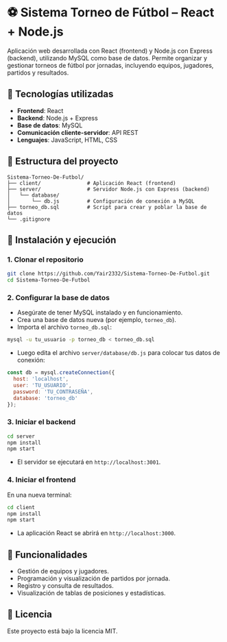 
# ⚽ Sistema Torneo de Fútbol – React + Node.js

Aplicación web desarrollada con React (frontend) y Node.js con Express (backend), utilizando MySQL como base de datos. Permite organizar y gestionar torneos de fútbol por jornadas, incluyendo equipos, jugadores, partidos y resultados.

## 🧩 Tecnologías utilizadas

- **Frontend**: React
- **Backend**: Node.js + Express
- **Base de datos**: MySQL
- **Comunicación cliente-servidor**: API REST
- **Lenguajes**: JavaScript, HTML, CSS

## 📁 Estructura del proyecto

```
Sistema-Torneo-De-Futbol/
├── client/               # Aplicación React (frontend)
├── server/               # Servidor Node.js con Express (backend)
│   └── database/
│       └── db.js         # Configuración de conexión a MySQL
├── torneo_db.sql         # Script para crear y poblar la base de datos
└── .gitignore
```

## 🚀 Instalación y ejecución

### 1. Clonar el repositorio

```bash
git clone https://github.com/Yair2332/Sistema-Torneo-De-Futbol.git
cd Sistema-Torneo-De-Futbol
```

### 2. Configurar la base de datos

- Asegúrate de tener MySQL instalado y en funcionamiento.
- Crea una base de datos nueva (por ejemplo, `torneo_db`).
- Importa el archivo `torneo_db.sql`:

```bash
mysql -u tu_usuario -p torneo_db < torneo_db.sql
```

- Luego edita el archivo `server/database/db.js` para colocar tus datos de conexión:

```js
const db = mysql.createConnection({
  host: 'localhost',
  user: 'TU_USUARIO',
  password: 'TU_CONTRASEÑA',
  database: 'torneo_db'
});
```

### 3. Iniciar el backend

```bash
cd server
npm install
npm start
```

- El servidor se ejecutará en `http://localhost:3001`.

### 4. Iniciar el frontend

En una nueva terminal:

```bash
cd client
npm install
npm start
```

- La aplicación React se abrirá en `http://localhost:3000`.

## 🧪 Funcionalidades

- Gestión de equipos y jugadores.
- Programación y visualización de partidos por jornada.
- Registro y consulta de resultados.
- Visualización de tablas de posiciones y estadísticas.

## 📄 Licencia

Este proyecto está bajo la licencia MIT.

